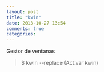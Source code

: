 ```yaml
---
layout: post
title: "kwin"
date: 2013-10-27 13:54
comments: true
categories: 
---
```

Gestor de ventanas

>$ kwin --replace (Activar kwin)

